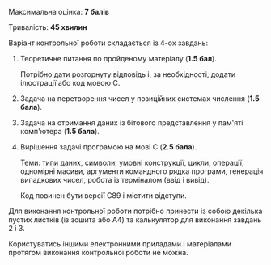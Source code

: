 Максимальна оцінка: __7 балів__

Тривалість: __45 хвилин__

Варіант контрольної роботи складається із 4-ох завдань:

1. Теоретичне питання по пройденому матеріалу (__1.5 бал__).

    Потрібно дати розгорнуту відповідь і, за необхідності, додати ілюстрації або код мовою С.
    
1. Задача на перетворення чисел у позиційних системах числення (__1.5 бала__).
1. Задача на отримання даних із бітового представлення у пам'яті комп'ютера (__1.5 бала__).
1. Вирішення задачі програмою на мові С (__2.5 бала__).

    Теми: типи даних, символи, умовні конструкції, цикли, операції, одномірні масиви, аргументи командного рядка програми, генерація випадкових чисел, робота із терміналом (ввід і вивід). 
    
    Код повинен бути версії С89 і містити відступи.
    
Для виконання контрольної роботи потрібно принести із собою декілька пустих листків (із зошита або А4) та калькулятор для виконання завдань 2 і 3.

Користуватись іншими електронними приладами і матеріалами протягом виконання контрольної роботи не можна. 
